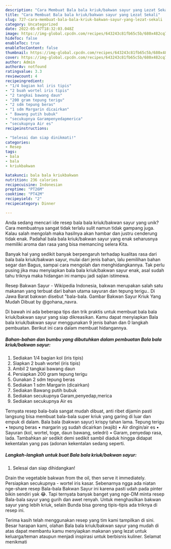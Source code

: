 ```yaml
---
description: "Cara Membuat Bala bala kriuk/bakwan sayur yang Lezat Sekali"
title: "Cara Membuat Bala bala kriuk/bakwan sayur yang Lezat Sekali"
slug: 727-cara-membuat-bala-bala-kriuk-bakwan-sayur-yang-lezat-sekali
category: Uncategorized
date: 2022-05-07T18:32:03.048Z
image: https://img-global.cpcdn.com/recipes/643243c81fb65c5b/680x482cq70/bala-bala-kriukbakwan-sayur-foto-resep-utama.jpg
hideToc: false
enableToc: true
enableTocContent: false
thumbnail: https://img-global.cpcdn.com/recipes/643243c81fb65c5b/680x482cq70/bala-bala-kriukbakwan-sayur-foto-resep-utama.jpg
cover: https://img-global.cpcdn.com/recipes/643243c81fb65c5b/680x482cq70/bala-bala-kriukbakwan-sayur-foto-resep-utama.jpg
author: Admin
authorAv: notfound
ratingvalue: 3.3
reviewcount: 4
recipeingredient:
- "1/4 bagian kol iris tipis"
- "2 buah wortel iris tipis"
- "2 tangkai bawang daun"
- "200 gram tepung terigu"
- "2 sdm tepung beras"
- "1 sdm Margarin dicairkan"
- " Bawang putih bubuk"
- "secukupnya Garampenyedapmerica"
- "secukupnya Air es"
recipeinstructions:

- "Selesai dan siap dinikmati!"
categories:
- Resep
tags:
- bala
- bala
- kriukbakwan

katakunci: bala bala kriukbakwan 
nutrition: 236 calories
recipecuisine: Indonesian
preptime: "PT26M"
cooktime: "PT42M"
recipeyield: "2"
recipecategory: Dinner

---
```





Anda sedang mencari ide resep bala bala kriuk/bakwan sayur yang unik? Cara membuatnya sangat tidak terlalu sulit namun tidak gampang juga. Kalau salah mengolah maka hasilnya akan hambar dan justru cenderung tidak enak. Padahal bala bala kriuk/bakwan sayur yang enak seharusnya memiliki aroma dan rasa yang bisa memancing selera Kita.





Banyak hal yang sedikit banyak berpengaruh terhadap kualitas rasa dari bala bala kriuk/bakwan sayur, mulai dari jenis bahan, lalu pemilihan bahan segar dan Bagus, sampai cara mengolah dan menghidangkannya. Tak perlu pusing jika mau menyiapkan bala bala kriuk/bakwan sayur enak,      asal sudah tahu triknya maka hidangan ini mampu jadi sajian istimewa.














Resep Bakwan Sayur - Wikipedia Indonesia, bakwan merupakan salah satu makanan yang terbuat dari bahan utama sayuran dan tepung terigu.. Di Jawa Barat bakwan disebut &#34;bala-bala. Gambar Bakwan Sayur Kriuk Yang Mudah Dibuat by @gohana_navra.






Di bawah ini ada beberapa tips dan trik praktis untuk membuat bala bala kriuk/bakwan sayur yang siap dikreasikan. Kamu dapat menyiapkan Bala bala kriuk/bakwan sayur menggunakan 9 jenis bahan dan 0 langkah pembuatan. Berikut ini cara dalam membuat hidangannya.

<!--inarticleads1-->

##### Bahan-bahan dan bumbu yang dibutuhkan dalam pembuatan Bala bala kriuk/bakwan sayur:

1. Sediakan 1/4 bagian kol (iris tipis)
1. Siapkan 2 buah wortel (iris tipis)
1. Ambil 2 tangkai bawang daun
1. Persiapkan 200 gram tepung terigu
1. Gunakan 2 sdm tepung beras
1. Sediakan 1 sdm Margarin (dicairkan)
1. Sediakan  Bawang putih bubuk
1. Sediakan secukupnya Garam,penyedap,merica
1. Sediakan secukupnya Air es


Ternyata resep bala-bala sangat mudah dibuat, anti ribet dijamin pasti langsung bisa membuat bala-bala super kriuk yang garing di luar dan empuk di dalam. Bala bala (bakwan sayur) krispy tahan lama. Tepung terigu • tepung beras • margarin yg sudah dicairkan (wajib) • Air dingin/air es • Sayuran (kol, wortel, toge, daun bawang, seledri) • Garam, penyedap rasa, lada. Tambahkan air sedikit demi sedikit sambil diaduk hingga didapat kekentalan yang pas (adonan kekentalan sedang seperti. 

<!--inarticleads2-->

##### Langkah-langkah untuk buat Bala bala kriuk/bakwan sayur:


1. Selesai dan siap dihidangkan!

Drain the vegetable bakwan from the oil, then serve it immediately. Persiapkan secukupnya - wortel iris kasar. Sebenarnya ngga ada niatan nge-share resep Bala-bala Bakwan Sayur ini karena pasti udah pada pinter bikin sendiri yak 😂. Tapi ternyata banyak banget yang nge-DM minta resep Bala-bala sayur yang gurih dan awet renyah. Untuk menghasilkan bakwan sayur yang lebih kriuk, selain Bunda bisa goreng tipis-tipis ada triknya di resep ini. 

Terima kasih telah menggunakan resep yang tim kami tampilkan di sini. Besar harapan kami, olahan Bala bala kriuk/bakwan sayur yang mudah di atas dapat membantu kamu menyiapkan makanan yang lezat untuk keluarga/teman ataupun menjadi inspirasi untuk berbisnis kuliner. Selamat menikmati
